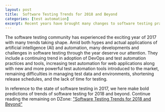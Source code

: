 ```yaml
---
layout: post
title:  Software Testing Trends for 2018 and Beyond
categories: [test automation]
excerpt: Recent years have brought many changes to software testing practices that will define 2018, such as DevOps adoption, combined automated and manual testing, and more.
---
```


The software testing community has experienced the exciting year of 2017 with many trends taking shape. Amid both hypes and actual applications of artificial intelligence (AI) and automation, many developments and challenges in software testing through the year deserve our attention. They include a continuing trend in adoption of DevOps and test automation practices and tools, increasing test automation for web applications along with new and more powerful test automation tools introduced to the market, remaining difficulties in managing test data and environments, shortening release schedules, and the lack of time for testing.

In reference to the state of software testing in 2017, we here make bold predictions of trends of software testing for 2018 and beyond. Continue reading the remaining on DZone: ["Software Testing Trends for 2018 and Beyond"](https://dzone.com/articles/software-testing-trends-for-2018-and-beyond)
